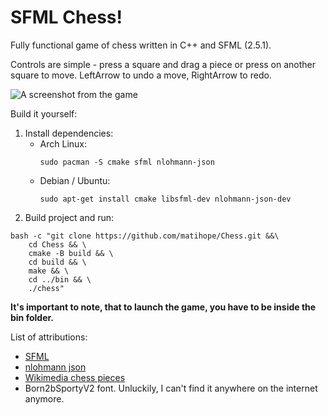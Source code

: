 # SFML Chess!

Fully functional game of chess written in C++ and SFML (2.5.1).

Controls are simple - press a square and drag a piece or press on another square to move.
LeftArrow to undo a move, RightArrow to redo.

![A screenshot from the game](/home/mateusz/code/sfml/chess/resources/screenshot.png)

Build it yourself:

1. Install dependencies:
    * Arch Linux:
       ```shell
       sudo pacman -S cmake sfml nlohmann-json
       ``` 
    * Debian / Ubuntu:
      ```shell
      sudo apt-get install cmake libsfml-dev nlohmann-json-dev

1. Build project and run:

```shell
bash -c "git clone https://github.com/matihope/Chess.git &&\
    cd Chess && \
    cmake -B build && \
    cd build && \
    make && \
    cd ../bin && \
    ./chess"
```

**It's important to note, that to launch the game, you have to be inside the bin folder.**

List of attributions:

* [SFML](https://github.com/SFML/SFML)
* [nlohmann json](https://github.com/nlohmann/json)
* [Wikimedia chess pieces](https://commons.wikimedia.org/wiki/Category:SVG_chess_pieces)
* Born2bSportyV2 font. Unluckily, I can't find it anywhere on the internet anymore. 
